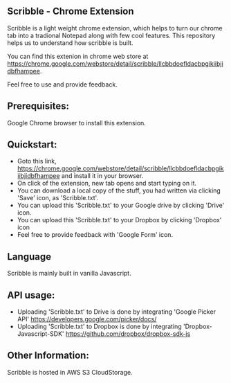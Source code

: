 ## Scribble - Chrome Extension

Scribble is a light weight chrome extension, which helps to turn our chrome tab into a tradional Notepad along with few cool features. This repository helps us to understand how scribble is built.

You can find this extenion in chrome web store at https://chrome.google.com/webstore/detail/scribble/llcbbdoefldacbpgikiibjidbfhampee.

Feel free to use and provide feedback.


## Prerequisites:

Google Chrome browser to install this extension.


## Quickstart:

- Goto this link, https://chrome.google.com/webstore/detail/scribble/llcbbdoefldacbpgikiibjidbfhampee and install it in your browser.
- On click of the extension, new tab opens and start typing on it.
- You can download a local copy of the stuff, you had written via clicking 'Save' icon, as 'Scribble.txt'.
- You can upload this 'Scribble.txt' to your Google drive by clicking 'Drive' icon.
- You can upload this 'Scribble.txt' to your Dropbox by clicking 'Dropbox' icon
- Feel free to provide feedback with 'Google Form' icon.


## Language

Scribble is mainly built in vanilla Javascript.


## API usage:

- Uploading 'Scribble.txt' to Drive is done by integrating 'Google Picker API' https://developers.google.com/picker/docs/
- Uploading 'Scribble.txt' to Dropbox is done by integrating 'Dropbox-Javascript-SDK' https://github.com/dropbox/dropbox-sdk-js

## Other Information:

Scribble is hosted in AWS S3 CloudStorage.